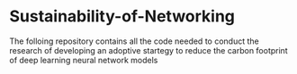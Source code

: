 # Sustainability-of-Networking
The folloing repository contains all the code needed to conduct the research of developing an adoptive startegy to reduce the carbon footprint of deep learning neural network models 
